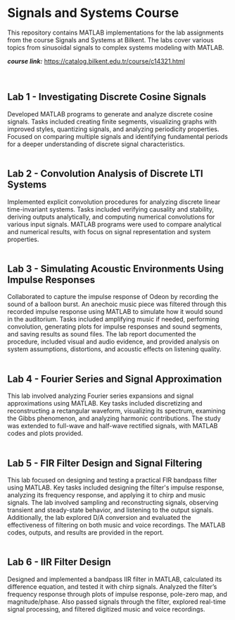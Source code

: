 # Signals and Systems Course
This repository contains MATLAB implementations for the lab assignments from the course Signals and Systems at Bilkent. The labs cover various topics from sinusoidal signals to complex systems modeling with MATLAB.

***course link:*** https://catalog.bilkent.edu.tr/course/c14321.html
<br>

<br>

## Lab 1 - Investigating Discrete Cosine Signals
Developed MATLAB programs to generate and analyze discrete cosine signals. Tasks included creating finite segments, visualizing graphs with improved styles, quantizing signals, and analyzing periodicity properties. Focused on comparing multiple signals and identifying fundamental periods for a deeper understanding of discrete signal characteristics.
<br>
<br>

## Lab 2 - Convolution Analysis of Discrete LTI Systems
Implemented explicit convolution procedures for analyzing discrete linear time-invariant systems. Tasks included verifying causality and stability, deriving outputs analytically, and computing numerical convolutions for various input signals. MATLAB programs were used to compare analytical and numerical results, with focus on signal representation and system properties.
<br>
<br>

## Lab 3 - Simulating Acoustic Environments Using Impulse Responses
Collaborated to capture the impulse response of Odeon by recording the sound of a balloon burst. An anechoic music piece was filtered through this recorded impulse response using MATLAB to simulate how it would sound in the auditorium. Tasks included amplifying music if needed, performing convolution, generating plots for impulse responses and sound segments, and saving results as sound files. The lab report documented the procedure, included visual and audio evidence, and provided analysis on system assumptions, distortions, and acoustic effects on listening quality.
<br>
<br>

## Lab 4 - Fourier Series and Signal Approximation
This lab involved analyzing Fourier series expansions and signal approximations using MATLAB. Key tasks included discretizing and reconstructing a rectangular waveform, visualizing its spectrum, examining the Gibbs phenomenon, and analyzing harmonic contributions. The study was extended to full-wave and half-wave rectified signals, with MATLAB codes and plots provided.
<br>
<br>

## Lab 5 - FIR Filter Design and Signal Filtering
This lab focused on designing and testing a practical FIR bandpass filter using MATLAB. Key tasks included designing the filter's impulse response, analyzing its frequency response, and applying it to chirp and music signals. The lab involved sampling and reconstructing signals, observing transient and steady-state behavior, and listening to the output signals. Additionally, the lab explored D/A conversion and evaluated the effectiveness of filtering on both music and voice recordings. The MATLAB codes, outputs, and results are provided in the report.
<br>
<br>

## Lab 6 - IIR Filter Design
Designed and implemented a bandpass IIR filter in MATLAB, calculated its difference equation, and tested it with chirp signals. Analyzed the filter’s frequency response through plots of impulse response, pole-zero map, and magnitude/phase. Also passed signals through the filter, explored real-time signal processing, and filtered digitized music and voice recordings.
